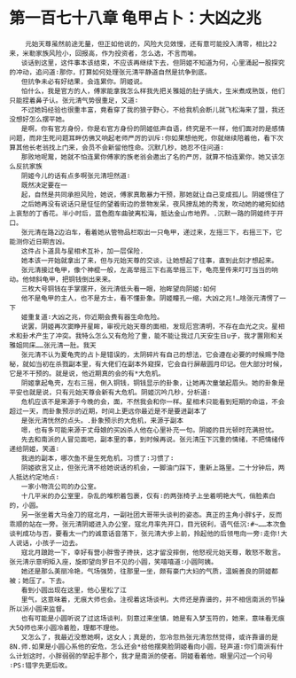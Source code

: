 # 第一百七十八章 龟甲占卜：大凶之兆
        元始天尊虽然前途无量，但正如他说的，风险大见效慢，还有意可能投入清零，相比22来，米勒家族风险小，回报高，作为投资者，怎么选，不言而喻。
       谈话到这里，这件事本该结束，不应该再继续下去，但阴姬不知道为何，心里涌起一股探究的冲动，追问道∶那你，打算如何处理张元清平静道自然是抗争到底。
       但抗争未必有好结果，会连累你。阴姬说。
       怕什么，我是官方的人，傅家能拿我怎么样我先把关雅姐的肚子搞大，生米煮成熟饭，他们只能捏着鼻子认。张元清气势很重足，又道∶
       不过她妈经验也很重丰富，竟看穿了我的狼子野心，不给我机会断儿就飞松海来了盟，我还没想好怎么摆平她。
       是啊，你有官方身份，你是右官方身份的阴姬低声自语，终究是不一样，他们面对的是感情问题，而非生死问题耳畔仿佛又响起老师严厉的训斥∶你如果想他死，你就继续陪着他，看下次算其他长老翁找上门来，会员不会新留他性命。沉默几秒，她忍不住问道∶
       那败地呢鬻，她就不怕连累你傅家的族老翁会邀出了名的严厉，就算不怕连累你，她又该怎么反抗家族
       阴姬今儿的话有点多啊张元清坦然道∶
       既然决定要在一
       起，自然是共同承担风险，她说，傅家真敢暴力干预，那她就让自己变成孤儿。阴姬愣住了
       之后她再没有说话只是怔怔的望着街边的景物发呆，夜风撩乱她的秀发，吹动她的裙宛如结上哀愁的丁香花。半小时后，蓝色胞车曲驶离松海，抵达金山市地界。.沉默一路的阴姬终于开口。
       张元清在路2边泊车，看着她从管物品栏取出一只龟甲，递过来，左摇三下，右摇三下，它能测你近日期吉凶。
       这件占卜道具与星相术互补，加一层保险.
       她本该一开始就拿出了来，但与元始天尊的交谈，让她想起了往事，直到此刻才想起来。
       张元清接过龟甲，像个神棍一般，左高举摇三下右高举摇三下，龟亮里传来叮叮当当的响动。他倾斜龟甲，把铜钱倒出来来。
       三枚大号铜钱在手掌摆开，张元清低头看一眼，抬眸望向阴姬∶如何
       他不是龟甲的主人，也不是方士，看不懂卦象。阴姬瞳孔一缩，大凶之兆!…啥张元清愣了一下
       姬重复道∶大凶之兆，你近期会费有器生命危险。
       说罢，阴姬再次窦睁开星眸，审视元始天尊的面相，发现厄宫清明，不存在血光之灾。星相术和卦术产生了冲突。我特么怎么又有危险了重，能不能让我过几天安生日u子，我才置刚和关雅姐同床……张元清一肚。我天
       张元清不认为夏龟壳的占卜是错误的，太阴碎片有自己的想法，它会遵在必要的时候赐予隐秘，就如当初在杀戮副本里，有大佬们在副本外窥探，它会自行屏蔽圆月印记。但大部分时候，它是不干预的。就是说，他近期真的会的有*大危机。
       阴姬拿起龟壳，左右三摇，倒入铜钱，铜钱显示的卦象，让她再次童皱起眉头。她的卦象是平安也就是说，只有元始天尊会新有大危机。阴姬沉吟几秒，分析道∶
       危机应该不是来源于今晚的会，面，不然我会和你一样。星相术只能看到短期的命运，不会超过一天，而卦象预示的近期，时间上更远你最近是不是要进副本了
       是张元清恍然的点头。.卦象预示的大危机，来源于副本
       嗯，也有多可能来源于丈母娘的买凶杀人他在心里补充一句。阴姬的目光顿时充满担忧。
       先去和南派的人冒见面吧，副本里的事，到时候再说。张元清压下沉重的情绪，不把情绪传递给阴姬，笑道∶
       我进的副本，哪次鱼不是生死危机，习惯了∶习惯了∶
       阴姬欲言又止，但张元清不给她说话的机会，一脚油门踩下，重新上路里。二十分钟后，两人抵达约定地点∶
       一家小物流公司的办公室。
       十几平米的办公室里，杂乱的堆积着包裹，仅有∶的两张椅子上坐着明艳大气，俏脸素白的，小圆。
       另一张坐着大马金刀的寇北月，一副社团大哥带头谈判的姿态。真正的主角小胖$子，反而乖顺的站在一旁。张元清阴姬进入办公室，寇北月率先开口，目光锐利，语气低沉∶#~……本次鱼谈判成功与否，要看太一门的诚意话音落下，张元清大步上前，拎起他的后领甩向一旁∶走你!大人说话，小孩子一边去。
       寇北月踉跄一下，幸好有营小胖雪子搀扶，这才留没摔倒，他怒视元始天尊，敢怒不敢言。张元清示意明矩入座，旋即望向罗日不见的小圆，笑嘻嘻道∶小圆阿姨。
       她还是那么美丽冷艳，气场强势，往那里一坐，颇有豪门大妇的气质，温婉善良的阴姬都被；她压了。下去。
       看到小圆出现在这里，他心里松了江
       里气，这意味着，无痕大师也会。注视着这场谈判。大师还是靠谱的，并不相信南派的节操所以派小圆来监督。
       也有可能是小圆听说了过这场谈判，刻意过来坐镇，她是有入梦玉符的，她来，意味看无痕大5Q师也来小圆冷着脸，理都不理他。
       又怎么了，我最近没惹她啊，这女人；真是的，忽冷忽热张元清忽然觉得，或许靠谱的是8N.师.如果是小圆心系他的安危，怎么还会*给他摆臭脸阴姬看向小圆，轻声道∶你们南派有什么计划这时，小胖弱弱的举起手那个，我才是南派的使者。阴姬看着他，眼里闪过一个问号∶PS∶错字先更后改。